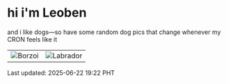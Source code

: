 # hi i'm Leoben

and i like dogs—so have some random dog pics that change whenever my CRON feels like it

|  |  |
|--------|----------|
| ![Borzoi](https://random-dog-vercel.vercel.app/api/random-borzoi?v=1750591357) | ![Labrador](https://random-dog-vercel.vercel.app/api/random-labrador?v=1750591357) |

Last updated: 2025-06-22 19:22 PHT
